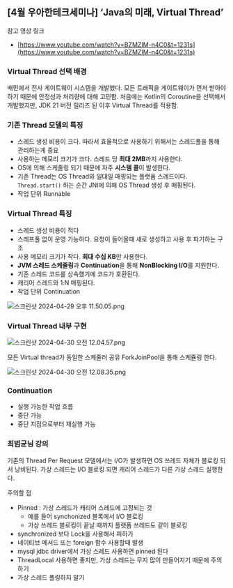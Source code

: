 ## [4월 우아한테크세미나] ‘Java의 미래, Virtual Thread’

참고 영상 링크
- [https://www.youtube.com/watch?v=BZMZIM-n4C0&t=1231s](https://www.youtube.com/watch?v=BZMZIM-n4C0&t=1231s)

### Virtual Thread 선택 배경

배민에서 전사 게이트웨이 시스템을 개발했다. 모든 트래픽을 게이트웨이가 먼저 받아야 하기 때문에 안정성과 처리량에 대해 고민함.
처음에는 Kotlin의 Coroutine을 선택해서 개발했지만, JDK 21 버전 릴리즈 된 이후 Virtual Thread를 적용함.

### 기존 Thread 모델의 특징

- 스레드 생성 비용이 크다. 따라서 효율적으로 사용하기 위해서는 스레드풀을 통해 관리하는게 중요
- 사용하는 메모리 크기가 크다. 스레드 당 **최대 2MB**까지 사용한다.
- OS에 의해 스케줄링 되기 때문에 자주 **시스템 콜**이 발생한다.
- 기존 Thread는 OS Thread와 일대일 매핑되는 플랫폼 스레드이다. `Thread.start()` 하는 순간 JNI에 의해 OS Thread 생성 후 매핑된다.
- 작업 단위 Runnable

### Virtual Thread 특징

- 스레드 생성 비용이 적다
- 스레프풀 없이 운영 가능하다. 요청이 들어올때 새로 생성하고 사용 후 파기하는 구조
- 사용 메모리 크기가 작다. **최대 수십 KB**만 사용한다.
- **JVM 스레드 스케쥴링**과 **Continuation**을 통해 **NonBlocking I/O**를 지원한다.
- 기존 스레드 코드를 상속했기에 코드가 호환된다.
- 캐리어 스레드와 1:N 매핑된다.
- 작업 단위 Continuation

![스크린샷 2024-04-29 오후 11.50.05.png](..%2F..%2F..%2F..%2FDesktop%2F%EC%8A%A4%ED%81%AC%EB%A6%B0%EC%83%B7%202024-04-29%20%EC%98%A4%ED%9B%84%2011.50.05.png)

### Virtual Thread 내부 구현

![스크린샷 2024-04-30 오전 12.04.57.png](..%2F..%2F..%2F..%2FDesktop%2F%EC%8A%A4%ED%81%AC%EB%A6%B0%EC%83%B7%202024-04-30%20%EC%98%A4%EC%A0%84%2012.04.57.png)

모든 Virtual thread가 동일한 스케줄러 공유
ForkJoinPool을 통해 스케쥴링 한다.

![스크린샷 2024-04-30 오전 12.08.35.png](..%2F..%2F..%2F..%2FDesktop%2F%EC%8A%A4%ED%81%AC%EB%A6%B0%EC%83%B7%202024-04-30%20%EC%98%A4%EC%A0%84%2012.08.35.png)

### Continuation

- 실행 가능한 작업 흐름
- 중단 가능
- 중단 지점으로부터 재실행 가능

### 최범균님 강의

기존의 Thread Per Request 모델에서는 I/O가 발생하면 OS 쓰레드 자체가 블로킹 되서 낭비된다.
가상 스레드는 I/O 블로킹 되면 캐리어 스레드가 다른 가상 스레드 실행한다.

주의할 점
- Pinned : 가상 스레드가 캐리어 스레드에 고정되는 것
  - 예를 들어 synchonized 블록에서 I/O 블로킹
  - 가상 쓰레드 블로킹이 끝날 때까지 플랫폼 쓰레드도 같이 블로킹
- synchronized 보다 Lock을 사용해서 피하기
- 네이티브 메서드 또는 foreign 함수 사용할때 발생
- mysql jdbc driver에서 가상 스레드 사용하면 pinned 된다
- ThreadLocal 사용하면 좋지만, 가상 스레드는 무지 많이 만들어지기 때문에 주의하기
- 가상 스레드 풀링하지 말기